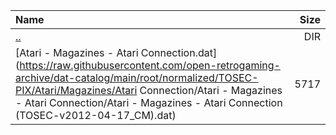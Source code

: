 |Name|Size|
|:---|---:|
|[..](../index.html)|DIR|
|[Atari - Magazines - Atari Connection.dat](https://raw.githubusercontent.com/open-retrogaming-archive/dat-catalog/main/root/normalized/TOSEC-PIX/Atari/Magazines/Atari Connection/Atari - Magazines - Atari Connection/Atari - Magazines - Atari Connection (TOSEC-v2012-04-17_CM).dat)|5717|
